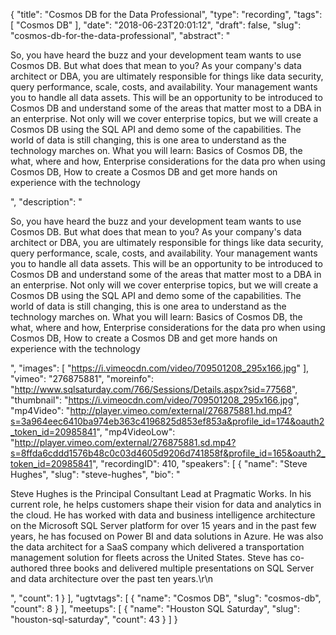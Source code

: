 {
  "title": "Cosmos DB for the Data Professional",
  "type": "recording",
  "tags": [
    "Cosmos DB"
  ],
  "date": "2018-06-23T20:01:12",
  "draft": false,
  "slug": "cosmos-db-for-the-data-professional",
  "abstract": "<p>So, you have heard the buzz and your development team wants to use Cosmos DB. But what does that mean to you? As your company's data architect or DBA, you are ultimately responsible for things like data security, query performance, scale, costs, and availability. Your management wants you to handle all data assets. This will be an opportunity to be introduced to Cosmos DB and understand some of the areas that matter most to a DBA in an enterprise. Not only will we cover enterprise topics, but we will create a Cosmos DB using the SQL API and demo some of the capabilities. The world of data is still changing, this is one area to understand as the technology marches on. What you will learn: Basics of Cosmos DB, the what, where and how, Enterprise considerations for the data pro when using Cosmos DB, How to create a Cosmos DB and get more hands on experience with the technology</p>",
  "description": "<p>So, you have heard the buzz and your development team wants to use Cosmos DB. But what does that mean to you? As your company's data architect or DBA, you are ultimately responsible for things like data security, query performance, scale, costs, and availability. Your management wants you to handle all data assets. This will be an opportunity to be introduced to Cosmos DB and understand some of the areas that matter most to a DBA in an enterprise. Not only will we cover enterprise topics, but we will create a Cosmos DB using the SQL API and demo some of the capabilities. The world of data is still changing, this is one area to understand as the technology marches on. What you will learn: Basics of Cosmos DB, the what, where and how, Enterprise considerations for the data pro when using Cosmos DB, How to create a Cosmos DB and get more hands on experience with the technology</p>",
  "images": [
    "https://i.vimeocdn.com/video/709501208_295x166.jpg"
  ],
  "vimeo": "276875881",
  "moreinfo": "http://www.sqlsaturday.com/766/Sessions/Details.aspx?sid=77568",
  "thumbnail": "https://i.vimeocdn.com/video/709501208_295x166.jpg",
  "mp4Video": "http://player.vimeo.com/external/276875881.hd.mp4?s=3a964eec6410ba974eb363c4196825d853ef853a&profile_id=174&oauth2_token_id=20985841",
  "mp4VideoLow": "http://player.vimeo.com/external/276875881.sd.mp4?s=8ffda6cddd1576b48c0c03d4605d9206d741858f&profile_id=165&oauth2_token_id=20985841",
  "recordingID": 410,
  "speakers": [
    {
      "name": "Steve Hughes",
      "slug": "steve-hughes",
      "bio": "<p>Steve Hughes is the Principal Consultant Lead at Pragmatic Works. In his current role, he helps customers shape their vision for data and analytics in the cloud. He has worked with data and business intelligence architecture on the Microsoft SQL Server platform for over 15 years and in the past few years, he has focused on Power BI and data solutions in Azure. He was also the data architect for a SaaS company which delivered a transportation management solution for fleets across the United States. Steve has co-authored three books and delivered multiple presentations on SQL Server and data architecture over the past ten years.\r\n</p>",
      "count": 1
    }
  ],
  "ugtvtags": [
    {
      "name": "Cosmos DB",
      "slug": "cosmos-db",
      "count": 8
    }
  ],
  "meetups": [
    {
      "name": "Houston SQL Saturday",
      "slug": "houston-sql-saturday",
      "count": 43
    }
  ]
}